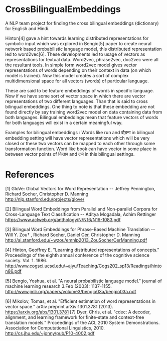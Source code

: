 # CrossBilingualEmbeddings
A NLP team project for finding the cross bilingual embeddings (dictionary) for English and Hindi.

Hinton[4] gave a hint towards learning distributed representations for symbolic input which was explored in Bengio[5] paper to create neural network based probabilistic language model, this distributed representation led to word2vec[6]. These developments led to usage of vectors as representations for textual data. Word2vec, phrase2vec, doc2vec were all the resultant tools. In simple form word2vec model gives vector representations of words depending on their context in data (on which model is trained). Now this model creates a sort of complex multidimensional space for all vectors (words) of particular language.

These are said to be feature embeddings of words in specific language. Now if we have some sort of vector space in which there are vector representations of two different languages. Than that is said to cross bilingual embeddings. One thing to note is that these embedding are not found directly by say training word2vec model on data containing data from both languages. Bilingual embeddings mean that feature vectors of words for both languages will exist in a certain meaningful way. 

Examples for bilingual embeddings :
Words like run and दौड़ना in bilingual embedding setting will have vector representations which will be very closed or these two vectors can be mapped to each other through some transformation function.
Word like book can have vector in some place in between vector points of किताब and दर्ज in this bilingual settings.


# References 

[1] GloVe: Global Vectors for Word Representation -- Jeffrey Pennington,   Richard Socher,   Christopher D. Manning http://nlp.stanford.edu/projects/glove/


[2] Bilingual Word Embeddings from Parallel and Non-parallel Corpora for Cross-Language Text Classification -- Aditya Mogadala, Achim Rettinger https://www.aclweb.org/anthology/N/N16/N16-1083.pdf


[3] Bilingual Word Embeddings for Phrase-Based Machine Translation -- Will Y. Zou† , Richard Socher, Daniel Cer, Christopher D. Manning http://ai.stanford.edu/~wzou/emnlp2013_ZouSocherCerManning.pdf 


[4] Hinton, Geoffrey E. "Learning distributed representations of concepts." Proceedings of the eighth annual conference of the cognitive science society. Vol. 1. 1986.
http://www.cogsci.ucsd.edu/~ajyu/Teaching/Cogs202_sp13/Readings/hinton86.pdf


[5] Bengio, Yoshua, et al. "A neural probabilistic language model." journal of machine learning research 3.Feb (2003): 1137-1155.
http://www.jmlr.org/papers/volume3/bengio03a/bengio03a.pdf


[6] Mikolov, Tomas, et al. "Efficient estimation of word representations in vector space." arXiv preprint arXiv:1301.3781 (2013).
https://arxiv.org/abs/1301.3781
[7] Dyer, Chris, et al. "cdec: A decoder, alignment, and learning framework for finite-state and context-free translation models." Proceedings of the ACL 2010 System Demonstrations. Association for Computational Linguistics, 2010.
http://cs.jhu.edu/~jonny/pub/P10-4002.pdf

